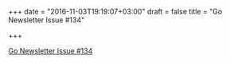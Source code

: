+++
date = "2016-11-03T19:19:07+03:00"
draft = false
title = "Go Newsletter Issue #134"

+++

<p><a href="http://golangweekly.com/issues/134">Go Newsletter Issue #134</a></p>
